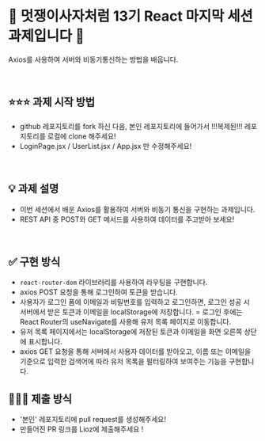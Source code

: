 # 🦁 멋쟁이사자처럼 13기 React 마지막 세션 과제입니다 🦁

Axios를 사용하여 서버와 비동기통신하는 방법을 배웁니다.

<br/>

## ⭐️⭐️⭐️ 과제 시작 방법 
- github 레포지토리를 fork 하신 다음, 본인 레포지토리에 들어가서 !!!복제된!!! 레포지토리를 로컬에 clone 해주세요!
- LoginPage.jsx / UserList.jsx / App.jsx 만 수정해주세요! 

<br/>

## 💡 과제 설명

- 이번 세션에서 배운 Axios를 활용하여 서버와 비동기 통신을 구현하는 과제입니다.
- REST API 중 POST와 GET 메서드를 사용하여 데이터를 주고받아 보세요!



<br/>


## ✅ 구현 방식

- `react-router-dom` 라이브러리를 사용하여 라우팅을 구현합니다.
- axios POST 요청을 통해 로그인하여 토큰을 받습니다.
- 사용자가 로그인 폼에 이메일과 비밀번호를 입력하고 로그인하면, 로그인 성공 시 서버에서 받은 토큰과 이메일을 localStorage에 저장합니다.
= 로그인 후에는 React Router의 useNavigate를 사용해 유저 목록 페이지로 이동합니다.
- 유저 목록 페이지에서는 localStorage에 저장된 토큰과 이메일을 화면 오른쪽 상단에 표시합니다.
- axios GET 요청을 통해 서버에서 사용자 데이터를 받아오고, 이름 또는 이메일을 기준으로 입력한 검색어에 따라 유저 목록을 필터링하여 보여주는 기능을 구현합니다.

## 🤷🏻‍♀️ 제출 방식

- '본인' 레포지토리에 pull request를 생성해주세요!
- 만들어진 PR 링크를 Lioz에 제출해주세요 !
